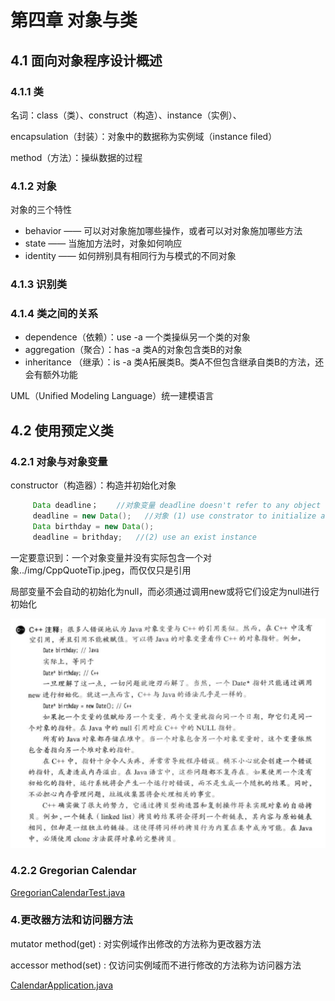 # 第四章  对象与类
## 4.1 面向对象程序设计概述
### 4.1.1 类
名词：class（类）、construct（构造）、instance（实例）、
 
encapsulation（封装）：对象中的数据称为实例域（instance filed）

method（方法）：操纵数据的过程
### 4.1.2 对象
对象的三个特性
* behavior ——   可以对对象施加哪些操作，或者可以对对象施加哪些方法
* state ——  当施加方法时，对象如何响应
* identity ——   如何辨别具有相同行为与模式的不同对象
### 4.1.3 识别类
### 4.1.4 类之间的关系
* dependence（依赖）：use -a 一个类操纵另一个类的对象
* aggregation（聚合）：has -a 类A的对象包含类B的对象
* inheritance （继承）：is -a 类A拓展类B。类A不但包含继承自类B的方法，还会有额外功能

UML（Unified Modeling Language）统一建模语言

## 4.2 使用预定义类
### 4.2.1 对象与对象变量
constructor（构造器）：构造并初始化对象
``` java
     Data deadline；    //对象变量 deadline doesn't refer to any object
     deadline = new Data();   //对象 (1) use constrator to initialize an instance
     Data birthday = new Data(); 
     deadline = brithday;   //(2) use an exist instance
```
一定要意识到：一个对象变量并没有实际包含一个对象../img/CppQuoteTip.jpeg，而仅仅只是引用

局部变量不会自动的初始化为null，而必须通过调用new或将它们设定为null进行初始化

 ![c++注释](./img/CppQuoteTip.jpeg)

### 4.2.2 Gregorian Calendar 
[GregorianCalendarTest.java](./com/yyin/oop_class/GregorianCalendarTest.java)
### 4.更改器方法和访问器方法
mutator method(get) : 对实例域作出修改的方法称为更改器方法

accessor method(set) : 仅访问实例域而不进行修改的方法称为访问器方法

[CalendarApplication.java](./com/yyin/oop_class/CalendarApplication.java)